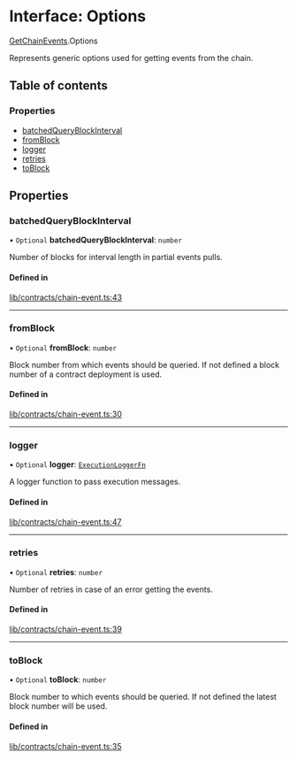 # Interface: Options

[GetChainEvents](../modules/GetChainEvents.md).Options

Represents generic options used for getting events from the chain.

## Table of contents

### Properties

- [batchedQueryBlockInterval](GetChainEvents.Options.md#batchedqueryblockinterval)
- [fromBlock](GetChainEvents.Options.md#fromblock)
- [logger](GetChainEvents.Options.md#logger)
- [retries](GetChainEvents.Options.md#retries)
- [toBlock](GetChainEvents.Options.md#toblock)

## Properties

### batchedQueryBlockInterval

• `Optional` **batchedQueryBlockInterval**: `number`

Number of blocks for interval length in partial events pulls.

#### Defined in

[lib/contracts/chain-event.ts:43](https://github.com/threshold-network/tbtc-v2/blob/main/typescript/src/lib/contracts/chain-event.ts#L43)

___

### fromBlock

• `Optional` **fromBlock**: `number`

Block number from which events should be queried.
If not defined a block number of a contract deployment is used.

#### Defined in

[lib/contracts/chain-event.ts:30](https://github.com/threshold-network/tbtc-v2/blob/main/typescript/src/lib/contracts/chain-event.ts#L30)

___

### logger

• `Optional` **logger**: [`ExecutionLoggerFn`](../README.md#executionloggerfn)

A logger function to pass execution messages.

#### Defined in

[lib/contracts/chain-event.ts:47](https://github.com/threshold-network/tbtc-v2/blob/main/typescript/src/lib/contracts/chain-event.ts#L47)

___

### retries

• `Optional` **retries**: `number`

Number of retries in case of an error getting the events.

#### Defined in

[lib/contracts/chain-event.ts:39](https://github.com/threshold-network/tbtc-v2/blob/main/typescript/src/lib/contracts/chain-event.ts#L39)

___

### toBlock

• `Optional` **toBlock**: `number`

Block number to which events should be queried.
If not defined the latest block number will be used.

#### Defined in

[lib/contracts/chain-event.ts:35](https://github.com/threshold-network/tbtc-v2/blob/main/typescript/src/lib/contracts/chain-event.ts#L35)
